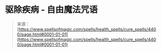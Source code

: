 <!--yml

分类：未分类

日期：2024年06月12日 18:38:05

-->

# 驱除疾病 - 自由魔法咒语

> 来源：[https://www.spellsofmagic.com/spells/health_spells/cure_spells/4400/page.html#0001-01-01](https://www.spellsofmagic.com/spells/health_spells/cure_spells/4400/page.html#0001-01-01)
